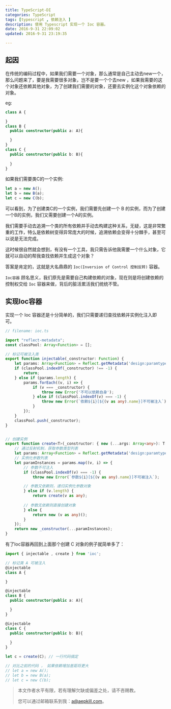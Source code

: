 ```yaml
---
title: TypeScript-DI
categories: TypeScript
tags: [typescript , 依赖注入 ]
description: 使用 Typescript 实现一个 Ioc 容器。
date: 2016-9-31 22:09:02
updated: 2016-9-31 23:19:35

---
```


## 起因

在传统的编码过程中，如果我们需要一个对象，那么通常是自己主动去new一个，那么问题来了，要是我需要很多对象，岂不是要一个个去new ，如果我需要的这个对象还依赖其他对象，为了创建我们需要的对象，还要去实例化这个对象依赖的对象。

eg:

```typescript
class A {

}
class B {
  public constructor(public a: A){

  }
}
class C {
  public constructor(public b: B){
    
  }
}
```

如果我们需要类C的一个实例:

```typescript
let a = new A();
let b = new B(a);
let c = new C(b);
```

可以看到，为了创建类C的一个实例，我们需要先创建一个 B 的实例，而为了创建一个B的实例，我们又需要创建一个A的实例。

我们需要手动去追溯一个类的所有依赖并手动去构建这种关系，无疑，这是非常繁重的工作，特么是依赖树变得异常庞大的时候，追溯依赖会变得十分棘手，甚至可以说是无法完成。

这时候很自然就会想到，有没有一个工具，我只需告诉他我需要一个什么对象，它就可以自动的帮我查找依赖并生成这个对象？

答案是肯定的，这就是大名鼎鼎的 `Ioc(Inversion of Control 控制反转)` 容器。

`Ioc容器` 顾名思义，我们原先是需要自己构建依赖的对象，现在则是将创建依赖的控制权交给 `Ioc` 容器来做，背后的脏活累活我们统统不管。

## 实现Ioc容器

实现一个 Ioc 容器还是十分简单的，我们只需要递归查找依赖并实例化注入即可。

```typescript
// filename: ioc.ts

import "reflect-metadata";
const classPool: Array<Function> = [];

// 标记可被注入类
export function injectable(_constructor: Function) {
    let params: Array<Function> = Reflect.getMetadata('design:paramtypes', _constructor);
    if (classPool.indexOf(_constructor) !== -1) {
        return;
    } else if (params.length) {
        params.forEach((v, i) => {
            if (v === _constructor) {
                throw new Error('不可以依赖自身');
            } else if (classPool.indexOf(v) === -1) {
                throw new Error(`依赖${i}[${(v as any).name}]不可被注入`);
            }
        });
    }
    classPool.push(_constructor);
}


// 创建实例
export function create<T>(_constructor: { new (...args: Array<any>): T }): T {
    // 通过反射机制，获取参数类型列表
    let params: Array<Function> = Reflect.getMetadata('design:paramtypes', _constructor);
    // 实例化参数列表
    let paramInstances = params.map((v, i) => {
        // 参数不可注入
        if (classPool.indexOf(v) === -1) {
            throw new Error(`参数${i}[${(v as any).name}]不可被注入`);

        // 参数又依赖则，递归实例化参数对象
        } else if (v.length) {
            return create(v as any);
            
        // 参数无依赖则直接创建对象
        } else {
            return new (v as any)();
        }
    });
    return new _constructor(...paramInstances);
}

```

 

有了Ioc容器再回到上面那个创建 C 对象的例子就简单多了：

``` typescript
import { injectable , create } from 'ioc';

// 标记类 A 可被注入
@injectable
class A {

}

@injectable
class B {
  public constructor(public a: A){

  }
}

@injectable
class C {
  public constructor(public b: B){
    
  }
}

let c = create(C); // 一行代码搞定

// 对比之前的代码 ， 如果依赖增加差距将更大
// let a = new A();
// let b = new B(a);
// let c = new C(b);
```





> 本文作者水平有限，若有理解欠缺或偏差之处，请不吝赐教。
>
> 您可以通过邮箱联系到我：a@aepkill.com。